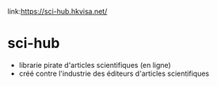 link:https://sci-hub.hkvisa.net/
# sci-hub
 - librarie pirate d'articles scientifiques (en ligne)
 - créé contre l'industrie des éditeurs d'articles scientifiques





